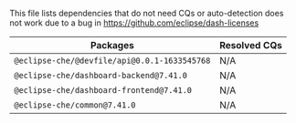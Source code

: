 This file lists dependencies that do not need CQs or auto-detection does not work due to a bug in https://github.com/eclipse/dash-licenses

| Packages | Resolved CQs |
| --- | --- |
| `@eclipse-che/@devfile/api@0.0.1-1633545768` | N/A |
| `@eclipse-che/dashboard-backend@7.41.0` | N/A |
| `@eclipse-che/dashboard-frontend@7.41.0` | N/A |
| `@eclipse-che/common@7.41.0` | N/A |
